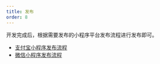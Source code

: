 ```yaml
---
title: 发布
order: 8
---
```


开发完成后，根据需要发布的小程序平台发布流程进行发布即可。

- [支付宝小程序发布流程](https://opendocs.alipay.com/mini/introduce/release)
- [微信小程序发布流程](https://developers.weixin.qq.com/miniprogram/dev/framework/quickstart/release.html#%E5%B0%8F%E7%A8%8B%E5%BA%8F%E7%9A%84%E7%89%88%E6%9C%AC)
